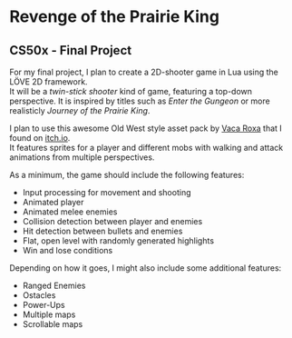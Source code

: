 Revenge of the Prairie King
===========================

CS50x - Final Project
---------------------

For my final project, I plan to create a 2D-shooter game in Lua 
using the LÖVE 2D framework.  
It will be a *twin-stick shooter* kind of game, featuring a top-down perspective.
It is inspired by titles such as *Enter the Gungeon* or more realisticly 
*Journey of the Prairie King*.

I plan to use this awesome Old West style asset pack by [Vaca Roxa](https://twitter.com/bakudas)
that I found on [itch.io](https://bakudas.itch.io/generic-oldwest-pack).  
It features sprites for a player and different mobs with walking and attack 
animations from multiple perspectives.

As a minimum, the game should include the following features:

- Input processing for movement and shooting
- Animated player
- Animated melee enemies
- Collision detection between player and enemies
- Hit detection between bullets and enemies
- Flat, open level with randomly generated highlights
- Win and lose conditions

Depending on how it goes, I might also include some additional features:

- Ranged Enemies
- Ostacles
- Power-Ups
- Multiple maps
- Scrollable maps